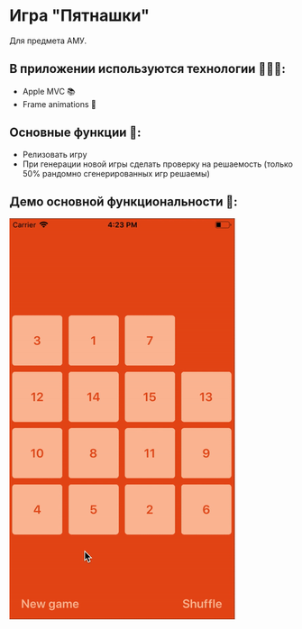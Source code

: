 # Игра "Пятнашки"

Для предмета АМУ.

## В приложении используются технологии 👨🏻‍💻:
- Apple MVC 📚
- Frame animations 🔧

## Основные функции 🎯:
- Релизовать игру
- При генерации новой игры сделать проверку на решаемость (только 50% рандомно сгенерированных игр решаемы)

## Демо основной функциональности 📱:

![Demo](https://github.com/alexfilimon/fifteen/blob/master/Images/Main.gif)